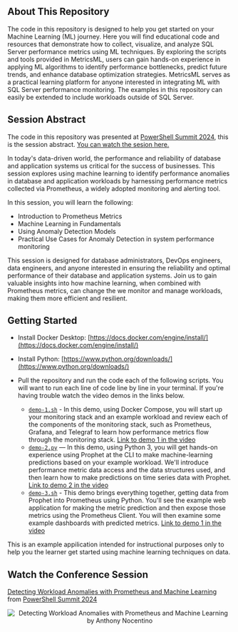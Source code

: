 ## About This Repository

The code in this repository is designed to help you get started on your Machine Learning (ML) journey. Here you will find educational code and resources that demonstrate how to collect, visualize, and analyze SQL Server performance metrics using ML techniques. By exploring the scripts and tools provided in MetricsML, users can gain hands-on experience in applying ML algorithms to identify performance bottlenecks, predict future trends, and enhance database optimization strategies. MetricsML serves as a practical learning platform for anyone interested in integrating ML with SQL Server performance monitoring. The examples in this repository can easily be extended to include workloads outside of SQL Server. 


## Session Abstract

The code in this repository was presented at [PowerShell Summit 2024](https://www.powershellsummit.org/), this is the session abstract. [You can watch the sesion here.](https://www.youtube.com/watch?v=AleqE33JTgU)

In today's data-driven world, the performance and reliability of database and application systems us critical for the success of businesses. This session explores using machine learning to identify performance anomalies in database and application workloads by harnessing performance metrics collected via Prometheus, a widely adopted monitoring and alerting tool.

In this session, you will learn the following:
* Introduction to Prometheus Metrics
* Machine Learning in Fundamentals
* Using Anomaly Detection Models
* Practical Use Cases for Anomaly Detection in system performance monitoring

This session is designed for database administrators, DevOps engineers, data engineers, and anyone interested in ensuring the reliability and optimal performance of their database and application systems. Join us to gain valuable insights into how machine learning, when combined with Prometheus metrics, can change the we monitor and manage workloads, making them more efficient and resilient.


## Getting Started

* Install Docker Desktop: [https://docs.docker.com/engine/install/](https://docs.docker.com/engine/install/)

* Install Python: [https://www.python.org/downloads/](https://www.python.org/downloads/)

* Pull the repository and run the code each of the following scripts. You will want to run each line of code line by line in your terminal. If you're having trouble watch the video demos in the links below.

  * [`demo-1.sh`](https://github.com/nocentino/MetricsML/blob/main/demo-1.sh) - In this demo, using Docker Compose, you will start up your monitoring stack and an example workload and review each of the components of the monitoring stack, such as Prometheus, Grafana, and Telegraf to learn how performance metrics flow through the monitoring stack. [Link to demo 1 in the video](https://youtu.be/AleqE33JTgU?si=9A-N-8L0L34jXr7p&t=969)
  * [`demo-2.py`](https://github.com/nocentino/MetricsML/blob/main/demo-2.sh) — In this demo, using Python 3, you will get hands-on experience using Prophet at the CLI to make machine-learning predictions based on your example workload. We'll introduce performance metric data access and the data structures used, and then learn how to make predictions on time series data with Prophet. [Link to demo 2 in the video](https://youtu.be/AleqE33JTgU?si=4RL4If1CDtiPi1rz&t=2462)
  * [`demo-3.sh`](https://github.com/nocentino/MetricsML/blob/main/demo-3.sh) - This demo brings everything together, getting data from Prophet into Prometheus using Python. You'll see the example web application for making the metric prediction and then expose those metrics using the Prometheus Client. You will then examine some example dashboards with predicted metrics. [Link to demo 1 in the video](https://youtu.be/AleqE33JTgU?si=Gj04BIFs6rN9vNYs&t=3259)

This is an example appilication intended for instructional purposes only to help you the learner get started using machine learning techniques on data.

## Watch the Conference Session

[Detecting Workload Anomalies with Prometheus and Machine Learning](https://www.youtube.com/watch?v=AleqE33JTgU) from [PowerShell Summit 2024](https://www.powershellsummit.org/)

<p align="center">
  <img href="https://www.youtube.com/watch?v=AleqE33JTgU" src="https://www.nocentino.com/images/MetricsML_PowerShellSummit.png" alt="Detecting Workload Anomalies with Prometheus and Machine Learning by Anthony Nocentino" />
</p>
